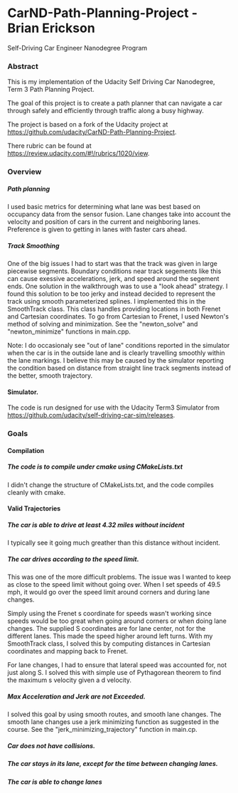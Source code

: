 # CarND-Path-Planning-Project - Brian Erickson
Self-Driving Car Engineer Nanodegree Program

### Abstract
This is my implementation of the Udacity Self Driving Car Nanodegree, Term 3 Path Planning Project.

The goal of this project is to create a path planner that can navigate a car through safely and efficiently through traffic along a busy highway.

The project is based on a fork of the Udacity project at https://github.com/udacity/CarND-Path-Planning-Project.

There rubric can be found at https://review.udacity.com/#!/rubrics/1020/view.

### Overview
##### Path planning
I used basic metrics for determining what lane was best based on occupancy data from the sensor fusion.  Lane changes take into account the velocity and position of cars in the current and neighboring lanes.  Preference is given to getting in lanes with faster cars ahead.

##### Track Smoothing
One of the big issues I had to start was that the track was given in large piecewise segments.  Boundary conditions near track segements like this can cause exessive accelerations, jerk, and speed around the segement ends.  One solution in the walkthrough was to use a "look ahead" strategy.  I found this solution to be too jerky and instead decided to represent the track using smooth parameterized splines.  I implemented this in the SmoothTrack class.  This class handles providing locations in both Frenet and Cartesian coordinates.  To go from Cartesian to Frenet, I used Newton's method of solving and minimization.  See the "newton_solve" and "newton_minimize" functions in main.cpp.

Note: I do  occasionaly see "out of lane" conditions reported in the simulator when the car is in the outside lane and is clearly travelling smoothly within the lane markings.  I believe this may be caused by the simulator reporting the condition based on distance from straight line track segments instead of the better, smooth trajectory.

#### Simulator.
The code is run designed for use with the Udacity Term3 Simulator from https://github.com/udacity/self-driving-car-sim/releases.

### Goals

#### Compilation

##### The code is to compile under cmake using CMakeLists.txt
I didn't change the structure of CMakeLists.txt, and the code compiles cleanly with cmake.

#### Valid Trajectories

##### The car is able to drive at least 4.32 miles without incident
I typically see it going much greather than this distance without incident.

##### The car drives according to the speed limit.

This was one of the more difficult problems. The issue was I wanted to keep as close to the speed limit without going over.  When I set speeds of 49.5 mph, it would go over the speed limit around corners and during lane changes.

Simply using the Frenet s coordinate for speeds wasn't working since speeds would be too great when going around corners or when doing lane changes.  The supplied S coordinates are for lane center, not for the different lanes.  This made the speed higher around left turns.  With my SmoothTrack class, I solved this by computing distances in Cartesian coordinates and mapping back to Frenet.

For lane changes, I had to ensure that lateral speed was accounted for, not just along S.  I solved this with simple use of Pythagorean theorem to find the maximum s velocity given a d velocity.

##### Max Acceleration and Jerk are not Exceeded.

I solved this goal by using smooth routes, and smooth lane changes.  The smooth lane changes use a jerk minimizing function as suggested in the course.  See the "jerk_minimizing_trajectory" function in main.cp.


##### Car does not have collisions.

##### The car stays in its lane, except for the time between changing lanes.

##### The car is able to change lanes
